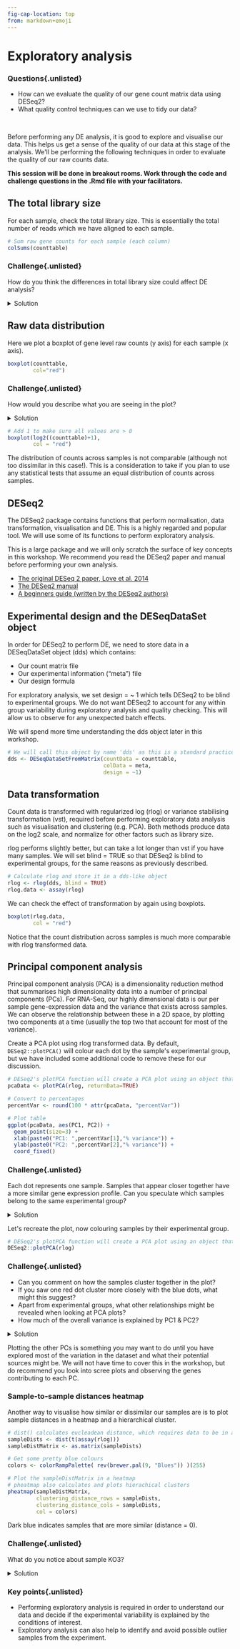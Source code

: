 ```yaml
---
fig-cap-location: top
from: markdown+emoji
---
```

# **Exploratory analysis** 

<div class="questions">

### **Questions**{.unlisted}
- How can we evaluate the quality of our gene count matrix data using DESeq2? 
- What quality control techniques can we use to tidy our data?  
</div>  
</br>

Before performing any DE analysis, it is good to explore and visualise our data. This helps us get a sense of the quality of our data at this stage of the analysis. We'll be performing the following techniques in order to evaluate the quality of our raw counts data. 

**This session will be done in breakout rooms. Work through the code and challenge questions in the .Rmd file with your facilitators.**

## **The total library size**

For each sample, check the total library size. This is essentially the total number of reads which we have aligned to each sample. 

```r
# Sum raw gene counts for each sample (each column)
colSums(counttable)
```

<div class="challenge">

### **Challenge**{.unlisted}
How do you think the differences in total library size could affect DE analysis?

<details>
<summary>Solution</summary>

Notice that the counts are different for each sample, which we will need to account for. Total library size can give us an indication of sensitivity (more reads = higher ability to detect lowly expressed genes).

</details>
</div>  

## **Raw data distribution**

Here we plot a boxplot of gene level raw counts (y axis) for each sample (x axis). 

```r
boxplot(counttable,
        col="red")
```
<div class="challenge">

### **Challenge**{.unlisted}
How would you describe what you are seeing in the plot?

<details>
<summary>Solution</summary>

For most genes, the total number of raw counts for each gene are relatively low. We can visualise distribution better if the counts were on a log2 scale.

</details>
</div>  

```r
# Add 1 to make sure all values are > 0
boxplot(log2((counttable)+1),
        col = "red")
```

The distribution of counts across samples is not comparable (although not too dissimilar in this case!). This is a consideration to take if you plan to use any statistical tests that assume an equal distribution of counts across samples.

## **DESeq2**

The DESeq2 package contains functions that perform normalisation, data transformation, visualisation and DE. This is a highly regarded and popular tool. We will use some of its functions to perform exploratory analysis.

This is a large package and we will only scratch the surface of key concepts in this workshop. We recommend you read the DESeq2 paper and manual before performing your own analysis. 

- [The original DESeq 2 paper, Love et al. 2014](https://doi.org/10.1186/s13059-014-0550-8)
- [The DESeq2 manual](http://bioconductor.org/packages/devel/bioc/vignettes/DESeq2/inst/doc/DESeq2.html)
- [A beginners guide (written by the DESeq2 authors)](https://bioc.ism.ac.jp/packages/2.14/bioc/vignettes/DESeq2/inst/doc/beginner.pdf) 

## **Experimental design and the DESeqDataSet object**

In order for DESeq2 to perform DE, we need to store data in a DESeqDataSet object (dds) which contains:

- Our count matrix file
- Our experimental information (“meta”) file
- Our design formula

For exploratory analysis, we set design = ~ 1 which tells DESeq2 to be blind to experimental groups. We do not want DESeq2 to account for any within group variability during exploratory analysis and quality checking. This will allow us to observe for any unexpected batch effects. 

We will spend more time understanding the dds object later in this workshop.

```r
# We will call this object by name 'dds' as this is a standard practice
dds <- DESeqDataSetFromMatrix(countData = counttable, 
                              colData = meta, 
                              design = ~1)
```

## **Data transformation**

Count data is transformed with regularized log (rlog) or variance stabilising transformation (vst), required before performing exploratory data analysis such as visualisation and clustering (e.g. PCA). Both methods produce data on the log2 scale, and normalize for other factors such as library size.  

rlog performs slightly better, but can take a lot longer than vst if you have many samples. We will set blind = TRUE so that DESeq2 is blind to experimental groups, for the same reasons as previously described.

```r
# Calculate rlog and store it in a dds-like object
rlog <- rlog(dds, blind = TRUE)
rlog.data <- assay(rlog)
```

We can check the effect of transformation by again using boxplots. 

```r
boxplot(rlog.data,
        col = "red")
```

Notice that the count distribution across samples is much more comparable with rlog transformed data.

## **Principal component analysis**

Principal component analysis (PCA) is a dimensionality reduction method that summarises high dimensionality data into a number of principal components (PCs). For RNA-Seq, our highly dimensional data is our per sample gene-expression data and the variance that exists across samples. We can observe the relationship between these in a 2D space, by plotting two components at a time (usually the top two that account for most of the variance). 

Create a PCA plot using rlog transformed data. By default, `DESeq2::plotPCA()` will colour each dot by the sample's experimental group, but we have included some additional code to remove these for our discussion. 

```r
# DESeq2's plotPCA function will create a PCA plot using an object that has rlog or vst values
pcaData <- plotPCA(rlog, returnData=TRUE)

# Convert to percentages
percentVar <- round(100 * attr(pcaData, "percentVar"))

# Plot table
ggplot(pcaData, aes(PC1, PC2)) +
  geom_point(size=3) +
  xlab(paste0("PC1: ",percentVar[1],"% variance")) +
  ylab(paste0("PC2: ",percentVar[2],"% variance")) + 
  coord_fixed()
```

<div class="challenge">

### **Challenge**{.unlisted}

Each dot represents one sample. Samples that appear closer together have a more similar gene expression profile. Can you speculate which samples belong to the same experimental group?

<details>
<summary>Solution</summary>

The 3 on the left are likely to belong to one experimental group, and the 3 on the right to another. 

</details>
</div>  

Let's recreate the plot, now colouring samples by their experimental group.

```r
# DESeq2's plotPCA function will create a PCA plot using an object that has rlog or vst values
DESeq2::plotPCA(rlog)
```

<div class="challenge">

### **Challenge**{.unlisted}

* Can you comment on how the samples cluster together in the plot?
* If you saw one red dot cluster more closely with the blue dots, what might this suggest?
* Apart from experimental groups, what other relationships might be revealed when looking at PCA plots?
* How much of the overall variance is explained by PC1 & PC2?

<details>
<summary>Solution</summary>

* The wild samples cluster together nicely, as do the knockout, although the knockout samples are a little bit more spread out.
* The gene expression profile of that knockout is more similar to the wildtype mice and the knockout might not have worked. This is not the case here and we have checked our alignments - all knockouts do not have exon 1 of the *Gtf2ird1* gene. 
* Batch effects can be very tricky to deal with and ideally, you would implement strategies to avoid or control for unwanted batch effects before starting your experiment. 
* 90%. As PC1 and PC2 explain most of the variance observed in the dataset, we do not check the other PCs. 

</details>
</div>  

Plotting the other PCs is something you may want to do until you have explored most of the variation in the dataset and what their potential sources might be. We will not have time to cover this in the workshop, but do recommend you look into scree plots and observing the genes contributing to each PC.

### **Sample-to-sample distances heatmap**

Another way to visualise how similar or dissimilar our samples are is to plot sample distances in a heatmap and a hierarchical cluster. 

```r
# dist() calculates eucleadean distance, which requires data to be in a specific format
sampleDists <- dist(t(assay(rlog)))
sampleDistMatrix <- as.matrix(sampleDists)

# Get some pretty blue colours
colors <- colorRampPalette( rev(brewer.pal(9, "Blues")) )(255)

# Plot the sampleDistMatrix in a heatmap
# pheatmap also calculates and plots hierachical clusters 
pheatmap(sampleDistMatrix,
         clustering_distance_rows = sampleDists,
         clustering_distance_cols = sampleDists,
         col = colors)
```

Dark blue indicates samples that are more similar (distance = 0). 

<div class="challenge">

### **Challenge**{.unlisted}

What do you notice about sample KO3?

<details>
<summary>Solution</summary>

The hierarchical cluster groups KO3 more closely with the wild type samples. This could be an indication that our knockout has not worked - although we have confirmed that it has in part 1 of this workshop and are hence not too worried about it. Another reason could be that the knockout effect is not as strong in this sample as the other KO samples - for reasons we do not yet know! 

</details>
</div>  

<div class="keypoints">

### **Key points**{.unlisted}

-   Performing exploratory analysis is required in order to understand our data and decide if the experimental variability is explained by the conditions of interest.
-   Exploratory analysis can also help to identify and avoid possible outlier samples from the experiment.
</div>
